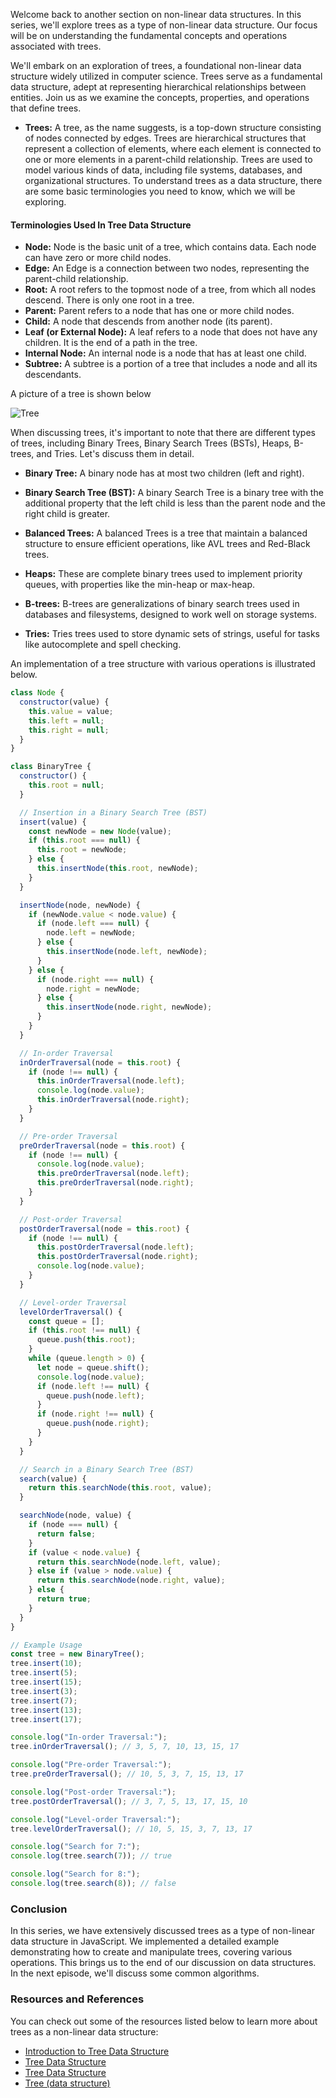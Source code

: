 Welcome back to another section on non-linear data structures. In this series, we'll explore trees as a type of non-linear data structure. Our focus will be on understanding the fundamental concepts and operations associated with trees.

We'll embark on an exploration of trees, a foundational non-linear data structure widely utilized in computer science. Trees serve as a fundamental data structure, adept at representing hierarchical relationships between entities. Join us as we examine the concepts, properties, and operations that define trees.

- **Trees:** A tree, as the name suggests, is a top-down structure consisting of nodes connected by edges. Trees are hierarchical structures that represent a collection of elements, where each element is connected to one or more elements in a parent-child relationship. Trees are used to model various kinds of data, including file systems, databases, and organizational structures. To understand trees as a data structure, there are some basic terminologies you need to know, which we will be exploring.

#### Terminologies Used In Tree Data Structure

- **Node:** Node is the basic unit of a tree, which contains data. Each node can have zero or more child nodes.
- **Edge:** An Edge is a connection between two nodes, representing the parent-child relationship.
- **Root:** A root refers to the topmost node of a tree, from which all nodes descend. There is only one root in a tree.
- **Parent:** Parent refers to a node that has one or more child nodes.
- **Child:** A node that descends from another node (its parent).
- **Leaf (or External Node):** A leaf refers to a node that does not have any children. It is the end of a path in the tree.
- **Internal Node:** An internal node is a node that has at least one child.
- **Subtree:** A subtree is a portion of a tree that includes a node and all its descendants.

A picture of a tree is shown below

![Tree](https://dev-to-uploads.s3.amazonaws.com/uploads/articles/8vxeylyd9q3jupunpl33.jpg)

When discussing trees, it's important to note that there are different types of trees, including Binary Trees, Binary Search Trees (BSTs), Heaps, B-trees, and Tries. Let's discuss them in detail.

- **Binary Tree:** A binary node has at most two children (left and right).

- **Binary Search Tree (BST):** A binary Search Tree is a binary tree with the additional property that the left child is less than the parent node and the right child is greater.

- **Balanced Trees:** A balanced Trees is a tree that maintain a balanced structure to ensure efficient operations, like AVL trees and Red-Black trees.

- **Heaps:** These are complete binary trees used to implement priority queues, with properties like the min-heap or max-heap.

- **B-trees:** B-trees are generalizations of binary search trees used in databases and filesystems, designed to work well on storage systems.

- **Tries:** Tries trees used to store dynamic sets of strings, useful for tasks like autocomplete and spell checking.

An implementation of a tree structure with various operations is illustrated below.

```js
class Node {
  constructor(value) {
    this.value = value;
    this.left = null;
    this.right = null;
  }
}

class BinaryTree {
  constructor() {
    this.root = null;
  }

  // Insertion in a Binary Search Tree (BST)
  insert(value) {
    const newNode = new Node(value);
    if (this.root === null) {
      this.root = newNode;
    } else {
      this.insertNode(this.root, newNode);
    }
  }

  insertNode(node, newNode) {
    if (newNode.value < node.value) {
      if (node.left === null) {
        node.left = newNode;
      } else {
        this.insertNode(node.left, newNode);
      }
    } else {
      if (node.right === null) {
        node.right = newNode;
      } else {
        this.insertNode(node.right, newNode);
      }
    }
  }

  // In-order Traversal
  inOrderTraversal(node = this.root) {
    if (node !== null) {
      this.inOrderTraversal(node.left);
      console.log(node.value);
      this.inOrderTraversal(node.right);
    }
  }

  // Pre-order Traversal
  preOrderTraversal(node = this.root) {
    if (node !== null) {
      console.log(node.value);
      this.preOrderTraversal(node.left);
      this.preOrderTraversal(node.right);
    }
  }

  // Post-order Traversal
  postOrderTraversal(node = this.root) {
    if (node !== null) {
      this.postOrderTraversal(node.left);
      this.postOrderTraversal(node.right);
      console.log(node.value);
    }
  }

  // Level-order Traversal
  levelOrderTraversal() {
    const queue = [];
    if (this.root !== null) {
      queue.push(this.root);
    }
    while (queue.length > 0) {
      let node = queue.shift();
      console.log(node.value);
      if (node.left !== null) {
        queue.push(node.left);
      }
      if (node.right !== null) {
        queue.push(node.right);
      }
    }
  }

  // Search in a Binary Search Tree (BST)
  search(value) {
    return this.searchNode(this.root, value);
  }

  searchNode(node, value) {
    if (node === null) {
      return false;
    }
    if (value < node.value) {
      return this.searchNode(node.left, value);
    } else if (value > node.value) {
      return this.searchNode(node.right, value);
    } else {
      return true;
    }
  }
}

// Example Usage
const tree = new BinaryTree();
tree.insert(10);
tree.insert(5);
tree.insert(15);
tree.insert(3);
tree.insert(7);
tree.insert(13);
tree.insert(17);

console.log("In-order Traversal:");
tree.inOrderTraversal(); // 3, 5, 7, 10, 13, 15, 17

console.log("Pre-order Traversal:");
tree.preOrderTraversal(); // 10, 5, 3, 7, 15, 13, 17

console.log("Post-order Traversal:");
tree.postOrderTraversal(); // 3, 7, 5, 13, 17, 15, 10

console.log("Level-order Traversal:");
tree.levelOrderTraversal(); // 10, 5, 15, 3, 7, 13, 17

console.log("Search for 7:");
console.log(tree.search(7)); // true

console.log("Search for 8:");
console.log(tree.search(8)); // false
```

### Conclusion

In this series, we have extensively discussed trees as a type of non-linear data structure in JavaScript. We implemented a detailed example demonstrating how to create and manipulate trees, covering various operations. This brings us to the end of our discussion on data structures. In the next episode, we'll discuss some common algorithms.

### Resources and References

You can check out some of the resources listed below to learn more about trees as a non-linear data structure:

- [Introduction to Tree Data Structure](https://www.geeksforgeeks.org/introduction-to-tree-data-structure/)
- [Tree Data Structure](https://www.tutorialspoint.com/data_structures_algorithms/tree_data_structure.htm)
- [Tree Data Structure](https://www.programiz.com/dsa/trees)
- [Tree (data structure)](<https://en.wikipedia.org/wiki/Tree_(data_structure)>)

